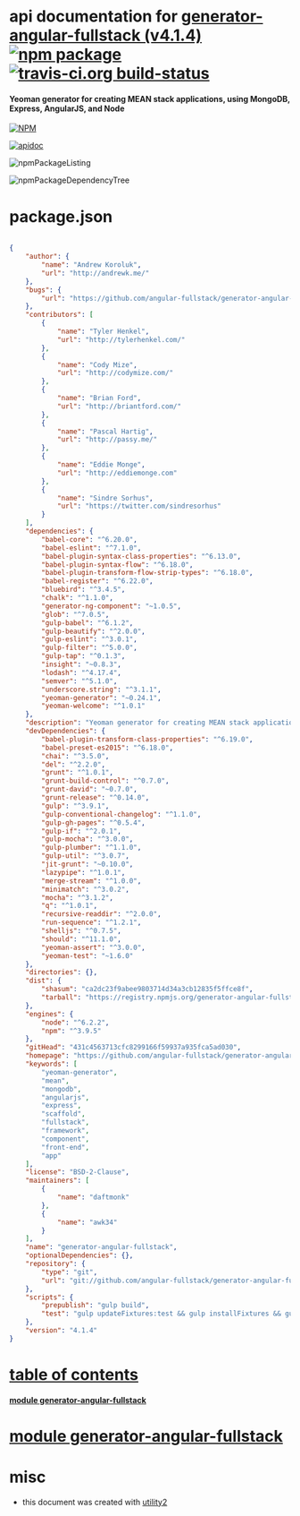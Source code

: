 # api documentation for  [generator-angular-fullstack (v4.1.4)](https://github.com/angular-fullstack/generator-angular-fullstack)  [![npm package](https://img.shields.io/npm/v/npmdoc-generator-angular-fullstack.svg?style=flat-square)](https://www.npmjs.org/package/npmdoc-generator-angular-fullstack) [![travis-ci.org build-status](https://api.travis-ci.org/npmdoc/node-npmdoc-generator-angular-fullstack.svg)](https://travis-ci.org/npmdoc/node-npmdoc-generator-angular-fullstack)
#### Yeoman generator for creating MEAN stack applications, using MongoDB, Express, AngularJS, and Node

[![NPM](https://nodei.co/npm/generator-angular-fullstack.png?downloads=true&downloadRank=true&stars=true)](https://www.npmjs.com/package/generator-angular-fullstack)

[![apidoc](https://npmdoc.github.io/node-npmdoc-generator-angular-fullstack/build/screenCapture.buildCi.browser.apidoc.html.png)](https://npmdoc.github.io/node-npmdoc-generator-angular-fullstack/build/apidoc.html)

![npmPackageListing](https://npmdoc.github.io/node-npmdoc-generator-angular-fullstack/build/screenCapture.npmPackageListing.svg)

![npmPackageDependencyTree](https://npmdoc.github.io/node-npmdoc-generator-angular-fullstack/build/screenCapture.npmPackageDependencyTree.svg)



# package.json

```json

{
    "author": {
        "name": "Andrew Koroluk",
        "url": "http://andrewk.me/"
    },
    "bugs": {
        "url": "https://github.com/angular-fullstack/generator-angular-fullstack/issues"
    },
    "contributors": [
        {
            "name": "Tyler Henkel",
            "url": "http://tylerhenkel.com/"
        },
        {
            "name": "Cody Mize",
            "url": "http://codymize.com/"
        },
        {
            "name": "Brian Ford",
            "url": "http://briantford.com/"
        },
        {
            "name": "Pascal Hartig",
            "url": "http://passy.me/"
        },
        {
            "name": "Eddie Monge",
            "url": "http://eddiemonge.com"
        },
        {
            "name": "Sindre Sorhus",
            "url": "https://twitter.com/sindresorhus"
        }
    ],
    "dependencies": {
        "babel-core": "^6.20.0",
        "babel-eslint": "^7.1.0",
        "babel-plugin-syntax-class-properties": "^6.13.0",
        "babel-plugin-syntax-flow": "^6.18.0",
        "babel-plugin-transform-flow-strip-types": "^6.18.0",
        "babel-register": "^6.22.0",
        "bluebird": "^3.4.5",
        "chalk": "^1.1.0",
        "generator-ng-component": "~1.0.5",
        "glob": "^7.0.5",
        "gulp-babel": "^6.1.2",
        "gulp-beautify": "^2.0.0",
        "gulp-eslint": "^3.0.1",
        "gulp-filter": "^5.0.0",
        "gulp-tap": "^0.1.3",
        "insight": "~0.8.3",
        "lodash": "^4.17.4",
        "semver": "^5.1.0",
        "underscore.string": "^3.1.1",
        "yeoman-generator": "~0.24.1",
        "yeoman-welcome": "^1.0.1"
    },
    "description": "Yeoman generator for creating MEAN stack applications, using MongoDB, Express, AngularJS, and Node",
    "devDependencies": {
        "babel-plugin-transform-class-properties": "^6.19.0",
        "babel-preset-es2015": "^6.18.0",
        "chai": "^3.5.0",
        "del": "^2.2.0",
        "grunt": "^1.0.1",
        "grunt-build-control": "^0.7.0",
        "grunt-david": "~0.7.0",
        "grunt-release": "^0.14.0",
        "gulp": "^3.9.1",
        "gulp-conventional-changelog": "^1.1.0",
        "gulp-gh-pages": "^0.5.4",
        "gulp-if": "^2.0.1",
        "gulp-mocha": "^3.0.0",
        "gulp-plumber": "^1.1.0",
        "gulp-util": "^3.0.7",
        "jit-grunt": "~0.10.0",
        "lazypipe": "^1.0.1",
        "merge-stream": "^1.0.0",
        "minimatch": "^3.0.2",
        "mocha": "^3.1.2",
        "q": "^1.0.1",
        "recursive-readdir": "^2.0.0",
        "run-sequence": "^1.2.1",
        "shelljs": "^0.7.5",
        "should": "^11.1.0",
        "yeoman-assert": "^3.0.0",
        "yeoman-test": "~1.6.0"
    },
    "directories": {},
    "dist": {
        "shasum": "ca2dc23f9abee9803714d34a3cb12835f5ffce8f",
        "tarball": "https://registry.npmjs.org/generator-angular-fullstack/-/generator-angular-fullstack-4.1.4.tgz"
    },
    "engines": {
        "node": "^6.2.2",
        "npm": "^3.9.5"
    },
    "gitHead": "431c4563713cfc8299166f59937a935fca5ad030",
    "homepage": "https://github.com/angular-fullstack/generator-angular-fullstack",
    "keywords": [
        "yeoman-generator",
        "mean",
        "mongodb",
        "angularjs",
        "express",
        "scaffold",
        "fullstack",
        "framework",
        "component",
        "front-end",
        "app"
    ],
    "license": "BSD-2-Clause",
    "maintainers": [
        {
            "name": "daftmonk"
        },
        {
            "name": "awk34"
        }
    ],
    "name": "generator-angular-fullstack",
    "optionalDependencies": {},
    "repository": {
        "type": "git",
        "url": "git://github.com/angular-fullstack/generator-angular-fullstack.git"
    },
    "scripts": {
        "prepublish": "gulp build",
        "test": "gulp updateFixtures:test && gulp installFixtures && gulp build && gulp test"
    },
    "version": "4.1.4"
}
```



# <a name="apidoc.tableOfContents"></a>[table of contents](#apidoc.tableOfContents)

#### [module generator-angular-fullstack](#apidoc.module.generator-angular-fullstack)



# <a name="apidoc.module.generator-angular-fullstack"></a>[module generator-angular-fullstack](#apidoc.module.generator-angular-fullstack)



# misc
- this document was created with [utility2](https://github.com/kaizhu256/node-utility2)
